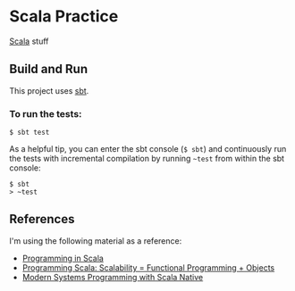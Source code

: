 # Scala Practice

[Scala](https://www.scala-lang.org/) stuff

## Build and Run

This project uses [sbt](https://www.scala-sbt.org/). 

### To run the tests:

```
$ sbt test
```

As a helpful tip, you can enter the sbt console (`$ sbt`) and continuously run the tests with incremental compilation by running `~test` from within the sbt console:

```
$ sbt
> ~test
```
 
## References

I'm using the following material as a reference:

- [Programming in Scala](https://www.artima.com/shop/programming_in_scala_5ed)
- [Programming Scala: Scalability = Functional Programming + Objects](https://www.oreilly.com/library/view/programming-scala-3rd/9781492077886/)
- [Modern Systems Programming with Scala Native](https://pragprog.com/titles/rwscala/modern-systems-programming-with-scala-native/)